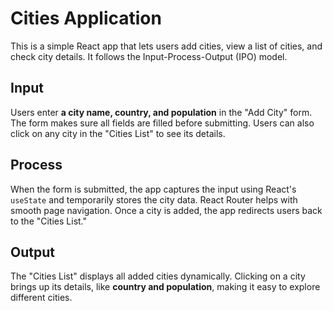 # Cities Application

This is a simple React app that lets users add cities, view a list of cities, and check city details. It follows the Input-Process-Output (IPO) model.

## Input
Users enter **a city name, country, and population** in the "Add City" form. The form makes sure all fields are filled before submitting. Users can also click on any city in the "Cities List" to see its details.

## Process
When the form is submitted, the app captures the input using React's `useState` and temporarily stores the city data. React Router helps with smooth page navigation. Once a city is added, the app redirects users back to the "Cities List."

## Output
The "Cities List" displays all added cities dynamically. Clicking on a city brings up its details, like **country and population**, making it easy to explore different cities.